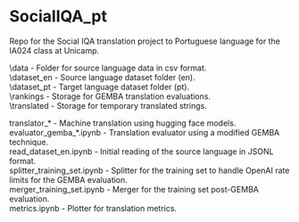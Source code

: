 # SocialIQA_pt
Repo for the Social IQA translation project to Portuguese language for the IA024 class at Unicamp.  

\data           - Folder for source language data in csv format.  
\dataset_en     - Source language dataset folder (en).    
\dataset_pt     - Target language dataset folder (pt).    
\rankings       - Storage for GEMBA translation evaluations.  
\translated     - Storage for temporary translated strings.  

translator_*                - Machine translation using hugging face models.  
evaluator_gemba_*.ipynb     - Translation evaluator using a modified GEMBA technique.  
read_dataset_en.ipynb       - Initial reading of the source language in JSONL format.  
splitter_training_set.ipynb - Splitter for the training set to handle OpenAI rate limits for the GEMBA evaluation.  
merger_training_set.ipynb   - Merger for the training set post-GEMBA evaluation.  
metrics.ipynb               - Plotter for translation metrics.  
